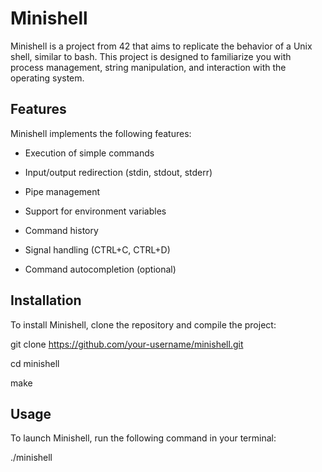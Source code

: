 # Minishell


Minishell is a project from 42 that aims to replicate the behavior of a Unix shell, similar to bash. This project is designed to familiarize you with process management, string manipulation, and interaction with the operating system.


## Features


Minishell implements the following features:


- Execution of simple commands

- Input/output redirection (stdin, stdout, stderr)

- Pipe management

- Support for environment variables

- Command history

- Signal handling (CTRL+C, CTRL+D)

- Command autocompletion (optional)


## Installation


To install Minishell, clone the repository and compile the project:


git clone https://github.com/your-username/minishell.git

cd minishell

make

## Usage

To launch Minishell, run the following command in your terminal:

./minishell